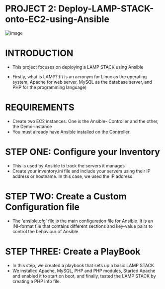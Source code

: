 # PROJECT 2: Deploy-LAMP-STACK-onto-EC2-using-Ansible


![image](https://github.com/etidoumossoh/Deploy-LAMP-STACK-onto-EC2-using-Ansible/assets/113789743/87d5d3ed-cbca-4bef-a3a0-0b8fa5e53df5)

# INTRODUCTION 

- This project focuses on deploying a LAMP STACK using Ansible 

- Firstly, what is LAMP? (It is an acronym for Linux as the operating system, Apache for web server, MySQL as the database server, and PHP for the programming language)

# REQUIREMENTS 
- Create two EC2 instances. One is the Ansible- Controller and the other, the Demo-instance
- You must already have Ansible installed on the Controller.

# STEP ONE: Configure your Inventory 
-  This is used by Ansible to track the servers it manages
-  Create your inventory.ini file and include your servers using their IP address or hostname. In this case, we used the IP address

# STEP TWO: Create a Custom Configuration file 
- The 'ansible.cfg' file is the main configuration file for Ansible. It is an INI-format file that contains different sections and key-value pairs to control the behaviour of Ansible.

# STEP THREE: Create a PlayBook 
- In this step, we created a playbook that sets up a basic LAMP STACK
- We installed Apache, MySQL, PHP and PHP modules, Started Apache and enabled it to start on boot, and finally, tested the LAMP STACK by creating a PHP info file. 
